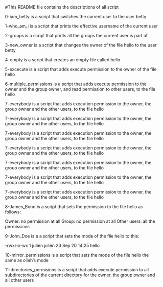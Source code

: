 #This README file contains the descriptions of all script

0-iam_betty is a script that switches the current user to the user betty

1-who_am_i is a script that prints the effective username of the current user

2-groups is a script that prints all the groups the current user is part of

3-new_owner is a script that changes the owner of the file hello to the user betty

4-empty is a script that creates an empty file called hello

5-excecute is  a script that adds execute permission to the owner of the file hello

6-multiple_permissions is a script that adds execute permission to the owner and the group owner, and read permission to other users, to the file hello

7-everybody is a script that adds execution permission to the owner, the group owner and the other users, to the file hello

7-everybody is a script that adds execution permission to the owner, the group owner and the other users, to the file hello

7-everybody is a script that adds execution permission to the owner, the group owner and the other users, to the file hello

7-everybody is a script that adds execution permission to the owner, the group owner and the other users, to the file hello

7-everybody is a script that adds execution permission to the owner, the group owner and the other users, to the file hello

7-everybody is a script that adds execution permission to the owner, the group owner and the other users, to the file hello

7-everybody is a script that adds execution permission to the owner, the group owner and the other users, to the file hello

8-James_Bond is a script that sets the permission to the file hello as follows:

Owner: no permission at all
Group: no permission at all
Other users: all the permissions

9-John_Doe is a a script that sets the mode of the file hello to this:

-rwxr-x-wx 1 julien julien 23 Sep 20 14:25 hello

10-mirror_permissions is a script that sets the mode of the file hello the same as olleh’s mode

11-directories_permisions is a script that adds execute permission to all subdirectories of the current directory for the owner, the group owner and all other users



